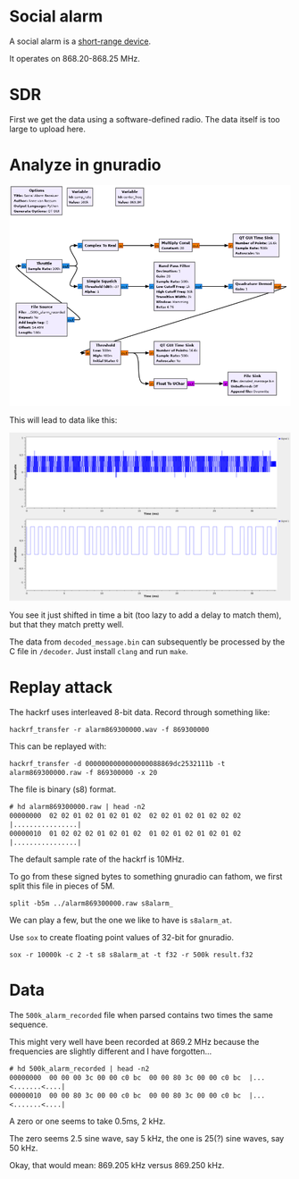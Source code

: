 # Social alarm

A social alarm is a [short-range device](https://en.wikipedia.org/wiki/Short-range_device).

It operates on 868.20-868.25 MHz.

# SDR

First we get the data using a software-defined radio. The data itself is too large to upload here.

# Analyze in gnuradio

![Schema](https://raw.githubusercontent.com/mrquincle/social_alarm/main/images/schema_threshold.png)

This will lead to data like this:

![Data](https://raw.githubusercontent.com/mrquincle/social_alarm/main/images/waveform_threshold.png)

You see it just shifted in time a bit (too lazy to add a delay to match them), but that they match pretty well.

The data from `decoded_message.bin` can subsequently be processed by the C file in `/decoder`. Just install `clang` and run `make`.

# Replay attack

The hackrf uses interleaved 8-bit data. Record through something like:

```
hackrf_transfer -r alarm869300000.wav -f 869300000
```

This can be replayed with:

```
hackrf_transfer -d 0000000000000000088869dc2532111b -t alarm869300000.raw -f 869300000 -x 20
```

The file is binary (s8) format.

```
# hd alarm869300000.raw | head -n2
00000000  02 02 01 02 01 02 01 02  02 02 01 02 01 02 02 02  |................|
00000010  01 02 02 02 01 02 01 02  01 02 01 02 01 02 01 02  |................|
```

The default sample rate of the hackrf is 10MHz.

To go from these signed bytes to something gnuradio can fathom, we first split this file in pieces of 5M.

```
split -b5m ../alarm869300000.raw s8alarm_
```

We can play a few, but the one we like to have is `s8alarm_at`.

Use `sox` to create floating point values of 32-bit for gnuradio.

```
sox -r 10000k -c 2 -t s8 s8alarm_at -t f32 -r 500k result.f32
```

# Data

The `500k_alarm_recorded` file when parsed contains two times the same sequence.

This might very well have been recorded at 869.2 MHz because the frequencies are slightly different and I have forgotten...


```
# hd 500k_alarm_recorded | head -n2
00000000  00 00 00 3c 00 00 c0 bc  00 00 80 3c 00 00 c0 bc  |...<.......<....|
00000010  00 00 80 3c 00 00 c0 bc  00 00 80 3c 00 00 c0 bc  |...<.......<....|
```

A zero or one seems to take 0.5ms, 2 kHz.

The zero seems 2.5 sine wave, say 5 kHz, the one is 25(?) sine waves, say 50 kHz.

Okay, that would mean: 869.205 kHz versus 869.250 kHz.

